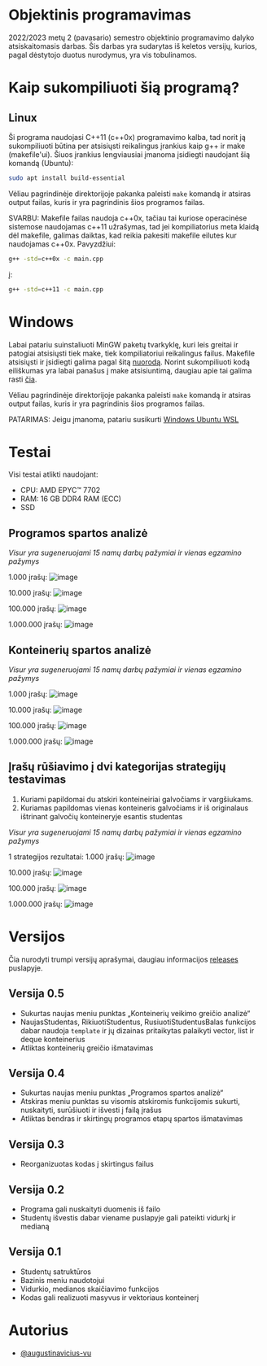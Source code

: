 # Objektinis programavimas

2022/2023 metų 2 (pavasario) semestro objektinio programavimo dalyko atsiskaitomasis darbas. Šis darbas yra sudarytas iš keletos versijų, kurios, pagal dėstytojo duotus nurodymus, yra vis tobulinamos.

# Kaip sukompiliuoti šią programą?

## Linux

Ši programa naudojasi C++11 (c++0x) programavimo kalba, tad norit ją sukompiliuoti būtina per atsisiųsti reikalingus įrankius kaip g++ ir make (makefile'ui). Šiuos įrankius lengviausiai įmanoma įsidiegti naudojant šią komandą (Ubuntu):

```bash
sudo apt install build-essential  
```

Vėliau pagrindinėje direktorijoje pakanka paleisti `make` komandą ir atsiras output failas, kuris ir yra pagrindinis šios programos failas.

SVARBU: Makefile failas naudoja c++0x, tačiau tai kuriose operacinėse sistemose naudojamas c++11 užrašymas, tad jei kompiliatorius meta klaidą dėl makefile, galimas daiktas, kad reikia pakesiti makefile eilutes kur naudojamas c++0x. Pavyzdžiui:

```bash
g++ -std=c++0x -c main.cpp
```

į:

```bash
g++ -std=c++11 -c main.cpp
```

# Windows

Labai patariu suinstaliuoti MinGW paketų tvarkyklę, kuri leis greitai ir patogiai atsisiųsti tiek make, tiek kompiliatoriui reikalingus failus. Makefile atsisiųsti ir įsidiegti galima pagal šitą [nuorodą](https://linuxhint.com/run-makefile-windows/). Norint sukompiliuoti kodą eiliškumas yra labai panašus į make atsisiuntimą, daugiau apie tai galima rasti [čia](https://www.ics.uci.edu/~pattis/common/handouts/mingweclipse/mingw.html).

Vėliau pagrindinėje direktorijoje pakanka paleisti `make` komandą ir atsiras output failas, kuris ir yra pagrindinis šios programos failas.

PATARIMAS: Jeigu įmanoma, patariu susikurti [Windows Ubuntu WSL](https://learn.microsoft.com/en-us/windows/wsl/install)

# Testai

Visi testai atlikti naudojant:

- CPU: AMD EPYC™ 7702
- RAM: 16 GB DDR4 RAM (ECC)
- SSD

## Programos spartos analizė

_Visur yra sugeneruojami 15 namų darbų pažymiai ir vienas egzamino pažymys_

1.000 įrašų:
![image](https://github.com/augustinavicius-vu/obj-prog/assets/101087475/f3d670c9-fba4-4da2-8ef7-f5d20fc5d704)

10.000 įrašų:
![image](https://github.com/augustinavicius-vu/obj-prog/assets/101087475/13b7fee6-0c14-431e-b34b-1177358e115e)

100.000 įrašų:
![image](https://github.com/augustinavicius-vu/obj-prog/assets/101087475/797aadc0-89ec-4e50-a847-43453dbcd21e)

1.000.000 įrašų:
![image](https://github.com/augustinavicius-vu/obj-prog/assets/101087475/adf7df7f-5acf-4789-abd1-dd7a490ee43d)

## Konteinerių spartos analizė

_Visur yra sugeneruojami 15 namų darbų pažymiai ir vienas egzamino pažymys_

1.000 įrašų:
![image](https://github.com/augustinavicius-vu/obj-prog/assets/101087475/95df444a-3114-4eb0-b215-c43721eb941b)

10.000 įrašų:
![image](https://github.com/augustinavicius-vu/obj-prog/assets/101087475/bc792437-6d09-423c-bcfc-bcc7a3724417)

100.000 įrašų:
![image](https://github.com/augustinavicius-vu/obj-prog/assets/101087475/68c6c380-760d-40a6-a837-6c5d8e204ae9)

1.000.000 įrašų:
![image](https://github.com/augustinavicius-vu/obj-prog/assets/101087475/f56abda7-3595-4a9b-8174-4485d45bea26)

## Įrašų rūšiavimo į dvi kategorijas strategijų testavimas

1. Kuriami papildomai du atskiri konteineiriai galvočiams ir vargšiukams.
2. Kuriamas papildomas vienas konteineris galvočiams ir iš originalaus ištrinant galvočių konteineryje esantis studentas

_Visur yra sugeneruojami 15 namų darbų pažymiai ir vienas egzamino pažymys_

1 strategijos rezultatai:
1.000 įrašų:
![image](https://github.com/augustinavicius-vu/obj-prog/assets/101087475/fe2bcab6-3d75-4132-a36c-04bef355396f)

10.000 įrašų:
![image](https://github.com/augustinavicius-vu/obj-prog/assets/101087475/586add14-803f-469d-9442-1a77047222bd)

100.000 įrašų:
![image](https://github.com/augustinavicius-vu/obj-prog/assets/101087475/e520a90c-21a3-4dc6-8dc5-1b325db11ee4)

1.000.000 įrašų:
![image](https://github.com/augustinavicius-vu/obj-prog/assets/101087475/478fe4eb-6ceb-418a-abe1-cf48feb0ac8f)

# Versijos

Čia nurodyti trumpi versijų aprašymai, daugiau informacijos [releases](https://github.com/augustinavicius-vu/obj-prog/releases) puslapyje.

## Versija 0.5

- Sukurtas naujas meniu punktas „Konteinerių veikimo greičio analizė“
- NaujasStudentas, RikiuotiStudentus, RusiuotiStudentusBalas funkcijos dabar naudoja `template` ir jų dizainas pritaikytas palaikyti vector, list ir deque konteinerius
- Atliktas konteinerių greičio išmatavimas

## Versija 0.4

- Sukurtas naujas meniu punktas „Programos spartos analizė“
- Atskiras meniu punktas su visomis atskiromis funkcijomis sukurti, nuskaityti, surūšiuoti ir išvesti į failą įrašus
- Atliktas bendras ir skirtingų programos etapų spartos išmatavimas

## Versija 0.3

- Reorganizuotas kodas į skirtingus failus

## Versija 0.2

- Programa gali nuskaityti duomenis iš failo
- Studentų išvestis dabar viename puslapyje gali pateikti vidurkį ir medianą

## Versija 0.1

- Studentų satruktūros
- Bazinis meniu naudotojui
- Vidurkio, medianos skaičiavimo funkcijos
- Kodas gali realizuoti masyvus ir vektoriaus konteinerį

# Autorius

- [@augustinavicius-vu](https://www.github.com/augustinavicius-vu)
